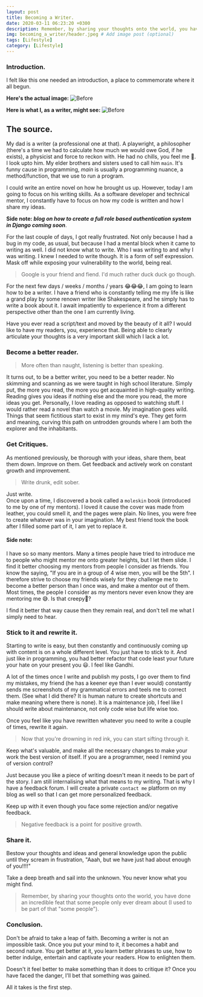 ```yaml
---
layout: post
title: Becoming a Writer.
date: 2020-03-11 06:23:20 +0300
description: Remember, by sharing your thoughts onto the world, you have done an incredible feat that some people only ever dream about (I used to be part of that "some people").
img: becoming_a_writer/header.jpeg # Add image post (optional)
tags: [Lifestyle]
category: [Lifestyle]
---
```

### Introduction.
I felt like this one needed an introduction, a place to commemorate where it all begun.

**Here's the actual image:**
![Before](/blog/assets/img/becoming_a_writer/header.jpeg)

**Here is what I, as a writer, might see:**
![Before](/blog/assets/img/becoming_a_writer/after.jpeg)

## The source.
My dad is a writer (a professional one at that). A playwright, a philosopher (there's a time we had to calculate how much we would owe God, if he exists), a physicist and force to reckon with.
He had no chills, you feel me 🥶. I look upto him. My elder brothers and sisters used to call him `main`. It's funny cause in programming, _main_ is usually a programming nuance, a method/function, that we use to run a program.

I could write an entire novel on how he brought us up. However, today I am going to focus on his writing skills. As a software developer and technical mentor, I constantly have to focus on how my code is written and how I share my ideas. 

**Side note: _blog on how to create a full role based authentication system in Django coming soon_**.

For the last couple of days, I got really frustrated. Not only because I had a bug in my code, as usual, but because I had a mental block when it came to writing as well. I did not know what to write. Who I was writing to and why I was writing. 
I knew I needed to write though. It is a form of self expression. Mask off while exposing your vulnerability to the world, being real.

> Google is your friend and fiend. I'd much rather duck duck go though.

For the next few days / weeks / months / years 😂😂😂, I am going to learn how to be a writer. I have a friend who is constantly telling me my life is like a grand play by some renown writer like Shakespeare, and he simply has to write a book about it. 
I await impatiently to experience it from a different perspective other than the one I am currently living. 

Have you ever read a script/text and moved by the beauty of it all? I would like to have my readers, you, experience that.
Being able to clearly articulate your thoughts is a very important skill which I lack a lot.

### Become a better reader.
> More often than naught, listening is better than speaking.

It turns out, to be a better writer, you need to be a better reader. No skimming and scanning as we were taught in high school literature. 
Simply put, the more you read, the more you get acquainted in high-quality writing. Reading gives you ideas if nothing else and the more you read, the more ideas you get. 
Personally, I love reading as opposed to watching stuff. I would rather read a novel than watch a movie. My imagination goes wild. Things that seem fictitious start to exist in my mind's eye. 
They get form and meaning, curving this path on untrodden grounds where I am both the explorer and the inhabitants.

### Get Critiques.
As mentioned previously, be thorough with your ideas, share them, beat them down. Improve on them. Get feedback and actively work on constant growth and improvement.

> Write drunk, edit sober.

Just write. <br/>
Once upon a time, I discovered a book called a `moleskin` book (introduced to me by one of my mentors). I loved it cause the cover was made from leather, you could smell it, and the pages were plain. 
No lines, you were free to create whatever was in your imagination. My best friend took the book after I filled some part of it, I am yet to replace it.

#### Side note:
I have so so many mentors. Many a times people have tried to introduce me to people who might mentor me onto greater heights, but I let them slide. 
I find it better choosing my mentors from people I consider as friends. You know the saying, "If you are in a group of 4 wise men, you will be the 5th". 
I therefore strive to choose my friends wisely for they challenge me to become a better person than I once was, and make a mentor out of them. 
Most times, the people I consider as my mentors never even know they are mentoring me 😅. Is that creepy🤔? 

I find it better that way cause then they remain real, and don't tell me what I simply need to hear.

### Stick to it and rewrite it.
Starting to write is easy, but then constantly and continuously coming up with content is on a whole different level. You just have to stick to it. 
And just like in programming, you had better refactor that code least your future your hate on your present you 😃. I feel like Gandhi.

A lot of the times once I write and publish my posts, I go over them to find my mistakes, my friend (he has a keener eye than I ever would) constantly sends me screenshots of my grammatical errors and teels me to correct them. (See what I did there? It is human nature to create shortcuts and make meaning where there is none).
It is a maintenance job, I feel like I should write about maintenance, not only code wise but life wise too.

Once you feel like you have rewritten whatever you need to write a couple of times, rewrite it again.
> Now that you're drowning in red ink, you can start sifting through it.

Keep what's valuable, and make all the necessary changes to make your work the best version of itself. If you are a programmer, need I remind you of version control?

Just because you like a piece of writing doesn't mean it needs to be part of the story. I am still internalising what that means to my writing. That is why I have a feedback forum. 
I will create a private `contact me` platform on my blog as well so that I can get more personalized feedback.

Keep up with it even though you face some rejection and/or negative feedback. 
> Negative feedback is a point for positive growth.

### Share it.
Bestow your thoughts and ideas and general knowledge upon the public until they scream in frustration, "Aaah, but we have just had about enough of you!!!!" 

Take a deep breath and sail into the unknown. You never know what you might find. 
> Remember, by sharing your thoughts onto the world, you have done an incredible feat that some people only ever dream about (I used to be part of that "some people").

### Conclusion.
Don't be afraid to take a leap of faith. Becoming a writer is not an impossible task. Once you put your mind to it, it becomes a habit and second nature. You get better at it, you learn better phrases to use, how to better indulge, entertain and captivate your readers. How to enlighten them.

Doesn't it feel better to make something than it does to critique it? Once you have faced the danger, I'll bet that something was gained. 

All it takes is the first step. 
